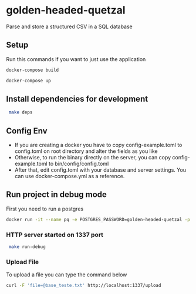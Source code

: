 # golden-headed-quetzal

Parse and store a structured CSV in a SQL database

## Setup

Run this commands if you want to just use the application

```bash
docker-compose build
```

```bash
docker-compose up
```

## Install dependencies for development

```bash
 make deps
```

## Config Env

- If you are creating a docker you have to copy config-example.toml to config.toml on root directory and alter the fields as you like
- Otherwise, to run the binary directly on the server, you can copy config-example.toml to bin/config/config.toml
- After that, edit config.toml with your database and server settings. You can use docker-compose.yml as a reference.

## Run project in debug mode

First you need to run a postgres

```bash
docker run -it --name pq -e POSTGRES_PASSWORD=golden-headed-quetzal -p 5432:5432 -d postgres:12-alpine
```

### HTTP server started on **1337** port

```bash
 make run-debug
```

### Upload File

To upload a file you can type the command below

```bash
curl -F 'file=@base_teste.txt' http://localhost:1337/upload
```
